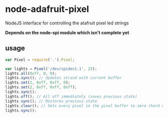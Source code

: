 node-adafruit-pixel
===================

NodeJS interface for controlling the atafruit pixel led strings

**Depends on the node-spi module which isn't complete yet**

usage
-----

```javascript
var Pixel = require('.').Pixel;

var lights = Pixel('/dev/spidev1.1', 25);
lights.all(0xff, 0, 0);
lights.sync(); // Updates strand with current buffer
lights.set(1, 0xff, 0xff, 0);
lights.set(2, 0xff, 0xff, 0xff);
lights.sync();
lights.off(); // All off immediately (saves previous state)
lights.sync(); // Restores previous state
lights.clear(); // Sets every pixel in the pixel buffer to zero (hard off)
lights.sync();
```

